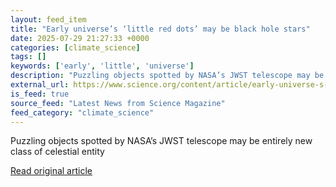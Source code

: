 ```yaml
---
layout: feed_item
title: "Early universe’s ‘little red dots’ may be black hole stars"
date: 2025-07-29 21:27:33 +0000
categories: [climate_science]
tags: []
keywords: ['early', 'little', 'universe']
description: "Puzzling objects spotted by NASA’s JWST telescope may be entirely new class of celestial entity"
external_url: https://www.science.org/content/article/early-universe-s-little-red-dots-may-be-black-hole-stars
is_feed: true
source_feed: "Latest News from Science Magazine"
feed_category: "climate_science"
---
```


Puzzling objects spotted by NASA’s JWST telescope may be entirely new class of celestial entity

[Read original article](https://www.science.org/content/article/early-universe-s-little-red-dots-may-be-black-hole-stars)
